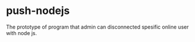 push-nodejs
===========

The prototype of program that admin can disconnected spesific online user with node js.
